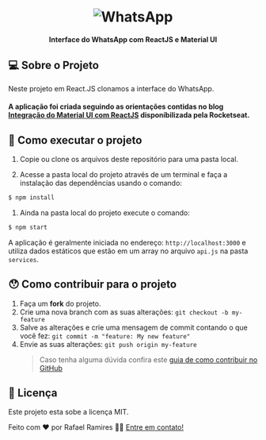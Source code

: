 <h1 align="center">
    <img alt="WhatsApp" title="" src="./assets/banner.png" />
</h1>

<h4 align="center"> 
	Interface do WhatsApp com ReactJS e Material UI
</h4>

<p align="center">
	
## 💻 Sobre o Projeto
Neste projeto em React.JS clonamos a interface do WhatsApp.

#### A aplicação foi criada seguindo as orientações contidas no blog [Integração do Material UI com ReactJS](https://blog.rocketseat.com.br/react-material-ui/) disponíbilizada pela Rocketseat.

## 🚀 Como executar o projeto

1. Copie ou clone os arquivos deste repositório para uma pasta local.

2. Acesse a pasta local do projeto através de um terminal e faça a instalação das dependências usando o comando:

```sh
$ npm install
```

1. Ainda na pasta local do projeto execute o comando:

```sh
$ npm start
```

A aplicação é geralmente iniciada no endereço: `http://localhost:3000` e utiliza dados estáticos que estão em um array no arquivo `api.js` na pasta `services`.

## 😯 Como contribuir para o projeto

1. Faça um **fork** do projeto.
2. Crie uma nova branch com as suas alterações: `git checkout -b my-feature`
3. Salve as alterações e crie uma mensagem de commit contando o que você fez: `git commit -m "feature: My new feature"`
4. Envie as suas alterações: `git push origin my-feature`
   > Caso tenha alguma dúvida confira este [guia de como contribuir no GitHub](https://github.com/firstcontributions/first-contributions)

## 📝 Licença

Este projeto esta sobe a licença MIT.

Feito com ❤️ por Rafael Ramires 👋🏽 [Entre em contato!](https://www.linkedin.com/in/rafael-ramires-791aa378/)
